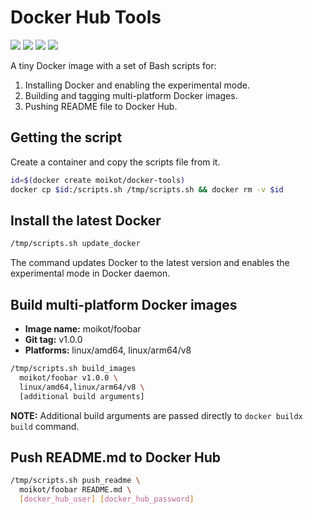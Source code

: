 # Docker Hub Tools
[![](https://img.shields.io/github/license/moikot/docker-tools)](https://github.com/moikot/docker-tools/blob/master/Dockerfile "License")
[![](https://img.shields.io/docker/cloud/build/moikot/docker-tools)](https://hub.docker.com/r/moikot/docker-tools/builds "Build")
[![](https://images.microbadger.com/badges/image/moikot/docker-tools.svg)](https://hub.docker.com/r/moikot/docker-tools/tags "Image Tags")
[![](https://images.microbadger.com/badges/commit/moikot/docker-tools.svg)](https://github.com/moikot/docker-tools/blob/master/Dockerfile "Dockerfile")

A tiny Docker image with a set of Bash scripts for:
1. Installing Docker and enabling the experimental mode.
1. Building and tagging multi-platform Docker images.
3. Pushing README file to Docker Hub.

## Getting the script

Create a container and copy the scripts file from it.

```bash
id=$(docker create moikot/docker-tools)
docker cp $id:/scripts.sh /tmp/scripts.sh && docker rm -v $id
```

## Install the latest Docker

```bash
/tmp/scripts.sh update_docker
```

The command updates Docker to the latest version and enables the experimental mode in Docker daemon.

## Build multi-platform Docker images

* **Image name:** moikot/foobar
* **Git tag:** v1.0.0
* **Platforms:** linux/amd64, linux/arm64/v8

```bash
/tmp/scripts.sh build_images
  moikot/foobar v1.0.0 \
  linux/amd64,linux/arm64/v8 \
  [additional build arguments]
```

**NOTE:** Additional build arguments are passed directly to `docker buildx build` command.

## Push README.md to Docker Hub

```bash
/tmp/scripts.sh push_readme \
  moikot/foobar README.md \
  [docker_hub_user] [docker_hub_password]
```
